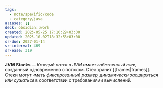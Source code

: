 ```yaml
---
tags:
  - note/specific/code
  - category/java
aliases: []
deck: obsidian::work
created: 2025-05-25 17:10:29+03:00
updated: 2025-10-02T18:32:56+03:00
sr-due: 2027-01-14
sr-interval: 469
sr-ease: 319
---
```


**JVM Stacks**
—
*Каждый поток в JVM имеет собственный стек*, созданный одновременно с потоком. Стек хранит [[frames|frames]]. Стеки *могут иметь фиксированный размер, динамически расширяться или сужаться* в соответствии с требованиями вычислений.
